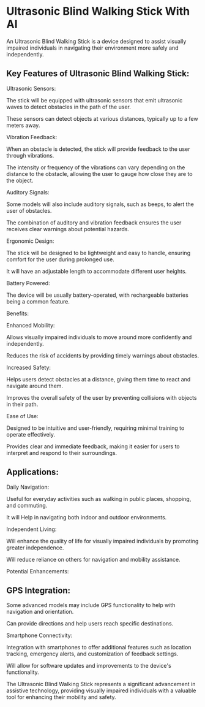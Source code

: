 # Ultrasonic Blind Walking Stick With AI
An Ultrasonic Blind Walking Stick is a device designed to assist visually impaired individuals in navigating their environment more safely and independently.

## Key Features of Ultrasonic Blind Walking Stick:

Ultrasonic Sensors:

The stick will be equipped with ultrasonic sensors that emit ultrasonic waves to detect obstacles in the path of the user.

These sensors can detect objects at various distances, typically up to a few meters away.

Vibration Feedback:

When an obstacle is detected, the stick will provide feedback to the user through vibrations.

The intensity or frequency of the vibrations can vary depending on the distance to the obstacle, allowing the user to gauge how close they are to the object.

Auditory Signals:

Some models will also include auditory signals, such as beeps, to alert the user of obstacles.

The combination of auditory and vibration feedback ensures the user receives clear warnings about potential hazards.

Ergonomic Design:

The stick will be designed to be lightweight and easy to handle, ensuring comfort for the user during prolonged use.

It will have an adjustable length to accommodate different user heights.

Battery Powered:

The device will be usually battery-operated, with rechargeable batteries being a common feature.

Benefits:

Enhanced Mobility:

Allows visually impaired individuals to move around more confidently and independently.

Reduces the risk of accidents by providing timely warnings about obstacles.

Increased Safety:

Helps users detect obstacles at a distance, giving them time to react and navigate around them.

Improves the overall safety of the user by preventing collisions with objects in their path.

Ease of Use:

Designed to be intuitive and user-friendly, requiring minimal training to operate effectively.

Provides clear and immediate feedback, making it easier for users to interpret and respond to their surroundings.

## Applications:

Daily Navigation:

Useful for everyday activities such as walking in public places, shopping, and commuting.

It will Help in navigating both indoor and outdoor environments.

Independent Living:

Will enhance the quality of life for visually impaired individuals by promoting greater independence.

Will reduce reliance on others for navigation and mobility assistance.

Potential Enhancements:

## GPS Integration:

Some advanced models may include GPS functionality to help with navigation and orientation.

Can provide directions and help users reach specific destinations.

Smartphone Connectivity:

Integration with smartphones to offer additional features such as location tracking, emergency alerts, and customization of feedback settings.

Will allow for software updates and improvements to the device's functionality.

The Ultrasonic Blind Walking Stick represents a significant advancement in assistive technology, providing visually impaired individuals with a valuable tool for enhancing their mobility and safety.
